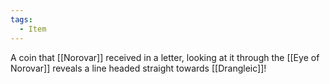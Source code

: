 ```yaml
---
tags:
  - Item
---
```

A coin that [[Norovar]] received in a letter, looking at it through the [[Eye of Norovar]] reveals a line headed straight towards [[Drangleic]]!